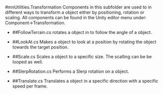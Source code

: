 #mnUtilities.Transformation
Components in this subfolder are used to in different ways to transform a object either by positioning, rotation or scaling.
All components can be found in the Unity editor menu under: Component->Transformation.

* ##FollowTerrain.cs
rotates a object in to follow the angle of a object.

* ##LookAt.cs
Makes a object to look at a position by rotating the object towards the target position.

* ##Scale.cs
Scales a object to a specific size. The scalling can be be looped as well.

* ##SlerpRotation.cs
Performs a Slerp rotation on a object.

* ##Translate.cs
Translates a object in a specific direction with a specific speed per frame.

